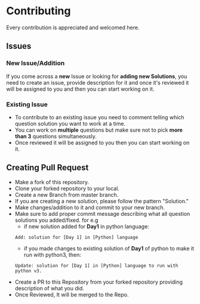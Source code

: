 # Contributing

Every contribution is appreciated and welcomed here. 

## Issues


### New Issue/Addition

If you come across a **new** Issue or looking for **adding new Solutions**, you need to create an issue, provide description for it and once it's reviewed it will be assigned to you and then you can start working on it.

### Existing Issue

 * To contribute to an existing issue you need to comment telling which question solution you want to work at a time.
 * You can work on **multiple** questions but make sure not to pick **more than 3** questions simultaneously.
 * Once reviewed it will be assigned to you then you can start working on it.


## Creating Pull Request

 *  Make a fork of this repository.
 *  Clone your forked repository to your local.
 *  Create a new Branch from master branch.
 *  If you are creating a new solution, please follow the pattern "Solution.<languageExtension>"
 *  Make changes/addition to it and commit to your new branch.
 * Make sure to add proper commit message describing what all question solutions you added/fixed. for e.g
   * if new solution added for **Day1** in python language:
    ```
    Add: solution for [Day 1] in [Python] language 
    ```
   * if you made changes to existing solution of **Day1** of python to make it run with python3, then:
   ```
   Update: solution for [Day 1] in [Python] language to run with python v3.
   ```
 * Create a PR to this Repository from your forked repository providing description of what you did.
 * Once Reviewed, It will be merged to the Repo.
